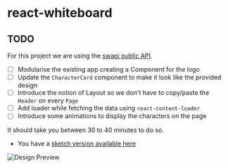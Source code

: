 # react-whiteboard

## TODO

For this project we are using the [swapi public API](https://swapi.co/).

- [ ] Modularise the existing app creating a Component for the logo
- [ ] Update the `CharacterCard` component to make it look like the provided design
- [ ] Introduce the notion of Layout so we don't have to copy/paste the `Header` on every `Page`
- [ ] Add loader while fetching the data using `react-content-loader`
- [ ] Introduce some animations to display the characters on the page

It should take you between 30 to 40 minutes to do so.

- You have a [sketch version available here](https://github.com/TheRocketLab/react-whiteboard-frontend/blob/master/docs/demo.sketch)

![Design Preview](https://github.com/TheRocketLab/react-whiteboard-frontend/blob/master/docs/demo.png)
